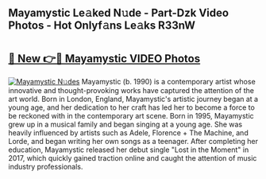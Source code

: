 ## Mayamystic Le𝚊ked N𝚞de - Part-Dzk Video Photos - Hot Onlyf𝚊ns Le𝚊ks R33nW

# <h2><a href="http://ab42865.deff.icu/?id=Mayamystic">🔗 New 👉🔴 Mayamystic VIDEO Photos</a></h2>

[![Mayamystic N𝚞des](https://i.imgur.com/rIISA9y.gif)](http://ab42865.deff.icu/?id=Mayamystic)
Mayamystic (b. 1990) is a contemporary artist whose innovative and thought-provoking works have captured the attention of the art world. Born in London, England, Mayamystic's artistic journey began at a young age, and her dedication to her craft has led her to become a force to be reckoned with in the contemporary art scene. Born in 1995, Mayamystic grew up in a musical family and began singing at a young age. She was heavily influenced by artists such as Adele, Florence + The Machine, and Lorde, and began writing her own songs as a teenager. After completing her education, Mayamystic released her debut single "Lost in the Moment" in 2017, which quickly gained traction online and caught the attention of music industry professionals.
